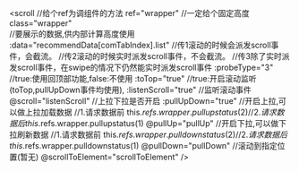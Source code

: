 <scroll 
//给个ref为调组件的方法
ref="wrapper"
//一定给个固定高度
class="wrapper"  
//要展示的数据,供内部计算高度使用
:data="recommendData[comTabIndex].list" 
//传1滚动的时候会派发scroll事件，会截流。
//传2滚动的时候实时派发scroll事件，不会截流。
//传3除了实时派发scroll事件，在swipe的情况下仍然能实时派发scroll事件
:probeType="3" 
//true:使用回顶部功能,false:不使用
:toTop="true" 
//true:开启滚动监听(toTop,pullUpDown事件均使用),
:listenScroll="true" 
//监听滚动事件
@scroll="listenScroll" 
//上拉下拉是否开启
:pullUpDown="true"
//开启上拉,可以做上拉加载数据 
//1.请求数据前 this.$refs.wrapper.pullupstatus(2)
//2.请求数据后 this.$refs.wrapper.pullupstatus(1)
@pullUp="pullUp"
//开启下拉,可以做下拉刷新数据 
//1.请求数据前 this.$refs.wrapper.pulldownstatus(2)
//2.请求数据后 this.$refs.wrapper.pulldownstatus(1)
@pullDown="pullDown"
//滚动到指定位置(暂无)
@scrollToElement="scrollToElement" 
/>